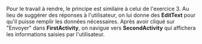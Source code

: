 Pour le travail à rendre, le principe est similaire à celui de l'exercice 3. Au lieu de suggérer des réponses à l'utilisateur, on lui donne des **EditText** pour qu'il puisse remplir les données nécessaires. Après avoir cliqué sur "Envoyer" dans **FirstActivity**, on navigue vers **SecondActivity** qui affichera les informations saisies par l'utilisateur.
